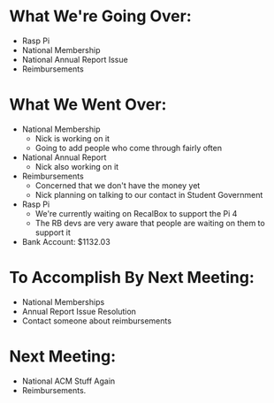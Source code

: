 # What We're Going Over:- Rasp Pi- National Membership- National Annual Report Issue- Reimbursements# What We Went Over:- National Membership	- Nick is working on it	- Going to add people who come through fairly often- National Annual Report	- Nick also working on it- Reimbursements	- Concerned that we don't have the money yet	- Nick planning on talking to our contact in Student Government- Rasp Pi	- We're currently waiting on RecalBox to support the Pi 4	- The RB devs are very aware that people are waiting on them to support it- Bank Account: $1132.03# To Accomplish By Next Meeting:- National Memberships- Annual Report Issue Resolution- Contact someone about reimbursements# Next Meeting:- National ACM Stuff Again- Reimbursements.
